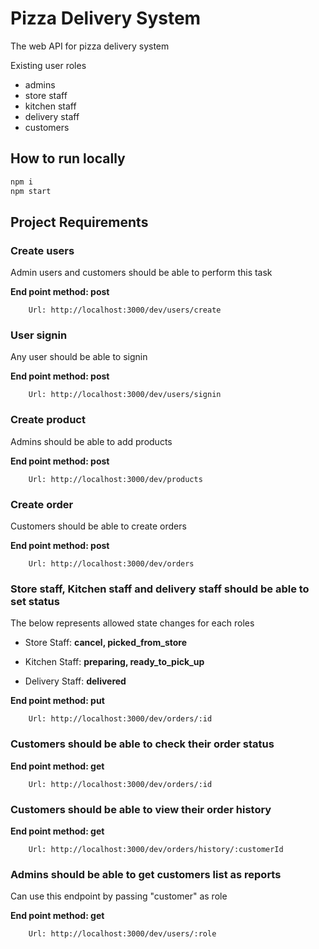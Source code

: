 # Pizza  Delivery System

The web API for pizza delivery system

Existing user roles
- admins
-  store staff
-  kitchen staff
-  delivery staff
-  customers

## How to run locally
```sh
npm i
npm start
```

## Project Requirements

### Create users

Admin users and customers should be able to perform this task

**End point method: post**

        Url: http://localhost:3000/dev/users/create
 ### User signin

Any user should be able to signin

**End point method: post**

        Url: http://localhost:3000/dev/users/signin

### Create product

Admins should be able to add products

**End point method: post**

        Url: http://localhost:3000/dev/products


### Create order

Customers should be able to create orders

**End point method: post**

        Url: http://localhost:3000/dev/orders

### Store staff, Kitchen staff and delivery staff should be able to set status

The below represents allowed state changes for each roles

- Store Staff: **cancel, picked_from_store**

- Kitchen Staff: **preparing, ready_to_pick_up**

- Delivery Staff: **delivered**

 **End point method: put**
   
        Url: http://localhost:3000/dev/orders/:id

###  Customers should be able to check their order status
   **End point method: get**
   
        Url: http://localhost:3000/dev/orders/:id
   
###  Customers should be able to view their order history
  **End point method: get**
   
        Url: http://localhost:3000/dev/orders/history/:customerId        

###  Admins should be able to get customers list as reports

Can use this endpoint by passing "customer" as role

**End point method: get**

        Url: http://localhost:3000/dev/users/:role
